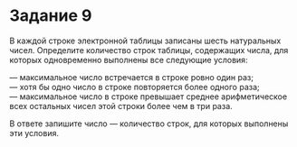 # Задание 9

В каждой строке электронной таблицы записаны шесть натуральных чисел. Определите количество строк таблицы, содержащих числа, 
для которых одновременно выполнены все следующие условия:

— максимальное число встречается в строке ровно один раз;\
— хотя бы одно число в строке повторяется более одного раза;\
— максимальное число в строке превышает среднее арифметическое всех остальных чисел этой строки более чем в три раза.

В ответе запишите число — количество строк, для которых выполнены эти условия.